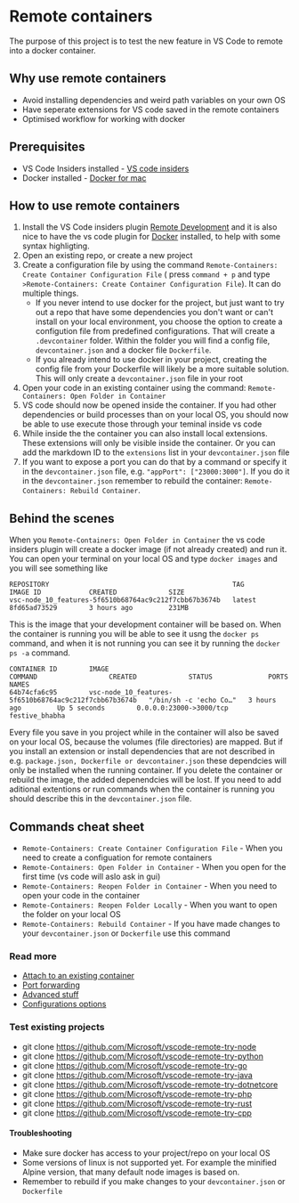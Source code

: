 # Remote containers #

The purpose of this project is to test the new feature in VS Code to remote into a docker container.

## Why use remote containers ##

* Avoid installing dependencies and weird path variables on your own OS
* Have seperate extensions for VS code saved in the remote containers
* Optimised workflow for working with docker

## Prerequisites ##

* VS Code Insiders installed - [VS code insiders](https://code.visualstudio.com/insiders)
* Docker installed - [Docker for mac](https://docs.docker.com/docker-for-mac/install/)

## How to use remote containers ##

1. Install the VS Code insiders plugin [Remote Development](https://marketplace.visualstudio.com/items?itemName=ms-vscode-remote.vscode-remote-extensionpack) and it is also nice to have the vs code plugin for [Docker](https://code.visualstudio.com/docs/azure/docker) installed, to help with some syntax highligting.
2. Open an existing repo, or create a new project
3. Create a configuration file by using the command `Remote-Containers: Create Container Configuration File` ( press `command + p` and type `>Remote-Containers: Create Container Configuration File`). It can do multiple things.
    * If you never intend to use docker for the project, but just want to try out a repo that have some dependencies you don't want or can't install on your local environment, you choose the option to create a configution file from predefined configurations. That will create a `.devcontainer` folder. Within the folder you will find a config file, `devcontainer.json` and a docker file `Dockerfile`.
    * If you already intend to use docker in your project, creating the config file from your Dockerfile will likely be a more suitable solution. This will only create a `devcontainer.json` file in your root
4. Open your code in an existing container using the command: `Remote-Containers: Open Folder in Container`
5. VS code should now be opened inside the container. If you had other dependencies or build processes than on your local OS, you should now be able to use execute those through your teminal inside vs code
6. While inside the the container you can also install local extensions. These extensions will only be visible inside the container. Or you can add the markdown ID to the `extensions` list in your `devcontainer.json` file
7. If you want to expose a port you can do that by a command or specify it in the `devcontainer.json` file, e.g. `"appPort": ["23000:3000"]`. If you do it in the `devcontainer.json` remember to rebuild the container: `Remote-Containers: Rebuild Container`.

## Behind the scenes ##

When you `Remote-Containers: Open Folder in Container` the vs code insiders plugin will create a docker image (if not already created) and run it. You can open your terminal on your local OS and type `docker images` and you will see something like

```console
REPOSITORY                                              TAG                 IMAGE ID            CREATED             SIZE
vsc-node_10_features-5f6510b68764ac9c212f7cbb67b3674b   latest              8fd65ad73529        3 hours ago         231MB
```

This is the image that your development container will be based on. When the container is running you will be able to see it usng the `docker ps` command, and when it is not running you can see it by running the `docker ps -a` command.

```console
CONTAINER ID        IMAGE                                                   COMMAND                  CREATED             STATUS              PORTS                     NAMES
64b74cfa6c95        vsc-node_10_features-5f6510b68764ac9c212f7cbb67b3674b   "/bin/sh -c 'echo Co…"   3 hours ago         Up 5 seconds        0.0.0.0:23000->3000/tcp   festive_bhabha
```

Every file you save in you project while in the container will also be saved on your local OS, because the volumes (file directories) are mapped. But if you install an extension or install dependencies that are not described in e.g. `package.json, Dockerfile or devcontainer.json` these dependcies will only be installed when the running container. If you delete the container or rebuild the image, the added depenendcies will be lost. If you need to add aditional extentions or run commands when the container is running you should describe this in the `devcontainer.json` file.

## Commands cheat sheet ##

* `Remote-Containers: Create Container Configuration File` - When you need to create a configuation for remote containers
* `Remote-Containers: Open Folder in Container` - When you open for the first time (vs code will aslo ask in gui)
* `Remote-Containers: Reopen Folder in Container` - When you need to open your code in the container
* `Remote-Containers: Reopen Folder Locally` - When you want to open the folder on your local OS
* `Remote-Containers: Rebuild Container` - If you have made changes to your `devcontainer.json` or `Dockerfile` use this command

### Read more ###

* [Attach to an existing container](https://code.visualstudio.com/docs/remote/containers#_attaching-to-running-containers)
* [Port forwarding](https://code.visualstudio.com/docs/remote/containers#_forwarding-a-port)
* [Advanced stuff](https://code.visualstudio.com/docs/remote/containers#_indepth-setting-up-a-folder-to-run-in-a-container)
* [Configurations options](https://code.visualstudio.com/docs/remote/containers#_devcontainerjson-reference)

### Test existing projects ###

* git clone <https://github.com/Microsoft/vscode-remote-try-node>
* git clone <https://github.com/Microsoft/vscode-remote-try-python>
* git clone <https://github.com/Microsoft/vscode-remote-try-go>
* git clone <https://github.com/Microsoft/vscode-remote-try-java>
* git clone <https://github.com/Microsoft/vscode-remote-try-dotnetcore>
* git clone <https://github.com/Microsoft/vscode-remote-try-php>
* git clone <https://github.com/Microsoft/vscode-remote-try-rust>
* git clone <https://github.com/Microsoft/vscode-remote-try-cpp>

#### Troubleshooting ####

* Make sure docker has access to your project/repo on your local OS
* Some versions of linux is not supported yet. For example the minified Alpine version, that many default node images is based on.
* Remember to rebuild if you make changes to your `devcontainer.json` or `Dockerfile`